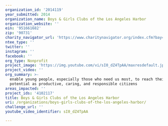 ```yaml
---
organization_id: '2014119'
year_submitted: 2014
organization_name: Boys & Girls Clubs of the Los Angeles Harbor
organization_website: ''
ein: '951661682'
zip: '90731'
charity_navigator_url: 'https://www.charitynavigator.org/index.cfm?bay=search.profile&ein=951661682'
ntee_type: ''
twitter: ''
instagram: ''
facebook: ''
org_type: Nonprofit
project_image: 'https://img.youtube.com/vi/sI0_dZ4TpAA/maxresdefault.jpg'
project_video: ''
org_summary: >-
  enable young people, especially those who need us most, to reach their full
  potential as productive, caring, and responsible citizens
areas_impacted: ''
project_ids: '4102117'
title: Boys & Girls Clubs of the Los Angeles Harbor
uri: /organizations/boys-girls-clubs-of-the-los-angeles-harbor/
challenge_url: ''
youtube_video_identifier: sI0_dZ4TpAA

---
```

